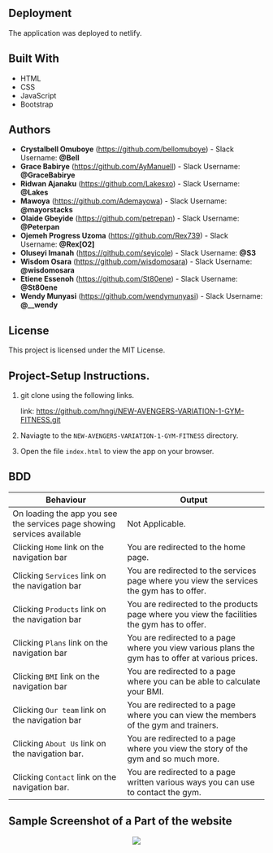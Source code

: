 


##  Deployment

The application was deployed to netlify.

##  Built With

*  HTML
*  CSS
*  JavaScript
*  Bootstrap


##  Authors

* **Crystalbell Omuboye** (https://github.com/bellomuboye) - Slack Username: **@Bell**
* **Grace Babirye** (https://github.com/AyManuell) - Slack Username: **@GraceBabirye**
* **Ridwan Ajanaku** (https://github.com/Lakesxo) - Slack Username: **@Lakes**
* **Mawoya**  (https://github.com/Ademayowa) - Slack Username: **@mayorstacks**
* **Olaide Gbeyide** (https://github.com/petrepan) - Slack Username: **@Peterpan**
* **Ojemeh Progress Uzoma** (https://github.com/Rex739) - Slack Username: **@Rex[O2]**
* **Oluseyi Imanah** (https://github.com/seyicole) - Slack Username: **@S3**
* **Wisdom Osara** (https://github.com/wisdomosara) - Slack Username: **@wisdomosara**
* **Etiene Essenoh** (https://github.com/St80ene) - Slack Username: **@St80ene**
* **Wendy Munyasi** (https://github.com/wendymunyasi) - Slack Username: **@__wendy**


##  License

This project is licensed under the MIT License.


## Project-Setup Instructions.

1. git clone using the following links.

   link: https://github.com/hngi/NEW-AVENGERS-VARIATION-1-GYM-FITNESS.git

2. Naviagte to the `NEW-AVENGERS-VARIATION-1-GYM-FITNESS` directory.
3. Open the file `index.html` to view the app on your browser.


## BDD

| Behaviour | Output |
| --------- | ------ |
|On loading the app you see the services page showing services available|Not Applicable.|
|Clicking `Home` link on the navigation bar|You are redirected to the home page.|
|Clicking `Services` link on the navigation bar|You are redirected to the services page where you view the services the gym has to offer.|
|Clicking `Products` link on the navigation bar|You are redirected to the products page where you view the facilities the gym has to offer.|
|Clicking `Plans` link on the navigation bar|You are redirected to a page where you view various plans the gym has to offer at various prices.|
|Clicking `BMI` link on the navigation bar|You are redirected to a page where you can be able to calculate your BMI.|
|Clicking `Our team` link on the navigation bar|You are redirected to a page where you can view the members of the gym and trainers.|
|Clicking `About Us` link on the navigation bar.|You are redirected to a page where you view the story of the gym and so much more.|
|Clicking `Contact` link on the navigation bar.|You are redirected to a page written various ways you can use to contact the gym.|


## Sample Screenshot of a Part of the website

<div style="text-align:center">
    <img src="./images/landing.png">
</div>

